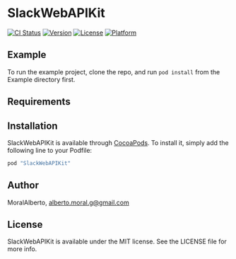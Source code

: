 # SlackWebAPIKit

[![CI Status](http://img.shields.io/travis/MoralAlberto/SlackWebAPIKit.svg?style=flat)](https://travis-ci.org/MoralAlberto/SlackWebAPIKit)
[![Version](https://img.shields.io/cocoapods/v/SlackWebAPIKit.svg?style=flat)](http://cocoapods.org/pods/SlackWebAPIKit)
[![License](https://img.shields.io/cocoapods/l/SlackWebAPIKit.svg?style=flat)](http://cocoapods.org/pods/SlackWebAPIKit)
[![Platform](https://img.shields.io/cocoapods/p/SlackWebAPIKit.svg?style=flat)](http://cocoapods.org/pods/SlackWebAPIKit)

## Example

To run the example project, clone the repo, and run `pod install` from the Example directory first.

## Requirements

## Installation

SlackWebAPIKit is available through [CocoaPods](http://cocoapods.org). To install
it, simply add the following line to your Podfile:

```ruby
pod "SlackWebAPIKit"
```

## Author

MoralAlberto, alberto.moral.g@gmail.com

## License

SlackWebAPIKit is available under the MIT license. See the LICENSE file for more info.
